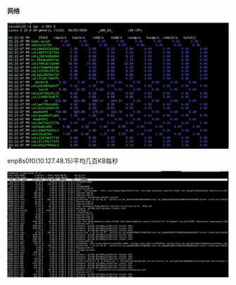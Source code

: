 



#### 网络

![image-20200403142258019](image/image-20200403142258019.png)

enp8s0f0(10.127.48.15)平均几百KB每秒



![image-20200403164149624](image/image-20200403164149624.png)